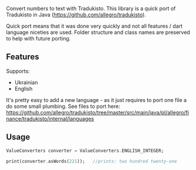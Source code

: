 Convert numbers to text with Tradukisto. This library is a quick port of Tradukisto in Java (https://github.com/allegro/tradukisto).

Quick port means that it was done very quickly and not all features / dart language niceties are used.
Folder structure and class names are preserved to help with future porting.
## Features

Supports:
- Ukrainian
- English

It's pretty easy to add a new language - as it just requires to port one file a do some small plumbing. See files to port here: https://github.com/allegro/tradukisto/tree/master/src/main/java/pl/allegro/finance/tradukisto/internal/languages

## Usage

```dart
ValueConverters converter = ValueConverters.ENGLISH_INTEGER;

print(converter.asWords(221));   //prints: two hundred twenty-one
```
